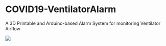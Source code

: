 # COVID19-VentilatorAlarm
A 3D Printable and Arduino-based Alarm System for monitoring Ventilator Airflow

![](Schematic+Parts.png)
